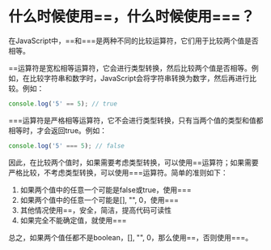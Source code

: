 # 什么时候使用==，什么时候使用===？
在JavaScript中，==和===是两种不同的比较运算符，它们用于比较两个值是否相等。

==运算符是宽松相等运算符，它会进行类型转换，然后比较两个值是否相等。例如，在比较字符串和数字时，JavaScript会将字符串转换为数字，然后再进行比较。例如：

```javascript
console.log('5' == 5); // true
```

===运算符是严格相等运算符，它不会进行类型转换，只有当两个值的类型和值都相等时，才会返回true。例如：

```javascript
console.log('5' === 5); // false

```

因此，在比较两个值时，如果需要考虑类型转换，可以使用==运算符；如果需要严格比较，不考虑类型转换，可以使用===运算符。简单的准则如下：
1. 如果两个值中的任意一个可能是false或true，使用===
2. 如果两个值中的任意一个可能是[], "", 0，使用===
3. 其他情况使用==，安全，简洁，提高代码可读性
4. 如果完全不能确定值，就使用===

总之，如果两个值任都不是boolean，[], "", 0，那么使用==，否则使用===。
